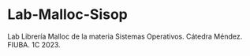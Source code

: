 # Lab-Malloc-Sisop
Lab Librería Malloc de la materia Sistemas Operativos. Cátedra Méndez. FIUBA. 1C 2023.
